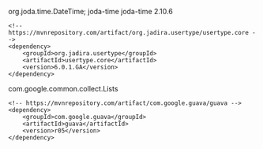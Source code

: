 org.joda.time.DateTime;
    <!-- https://mvnrepository.com/artifact/joda-time/joda-time -->
    <dependency>
        <groupId>joda-time</groupId>
        <artifactId>joda-time</artifactId>
        <version>2.10.6</version>
    </dependency>

    <!-- https://mvnrepository.com/artifact/org.jadira.usertype/usertype.core -->
    <dependency>
        <groupId>org.jadira.usertype</groupId>
        <artifactId>usertype.core</artifactId>
        <version>6.0.1.GA</version>
    </dependency>


com.google.common.collect.Lists

    <!-- https://mvnrepository.com/artifact/com.google.guava/guava -->
    <dependency>
        <groupId>com.google.guava</groupId>
        <artifactId>guava</artifactId>
        <version>r05</version>
    </dependency>

